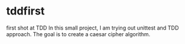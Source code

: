 # tddfirst
first shot at TDD
In this small project, I am trying out unittest and TDD approach.
The goal is to create a caesar cipher algorithm.
